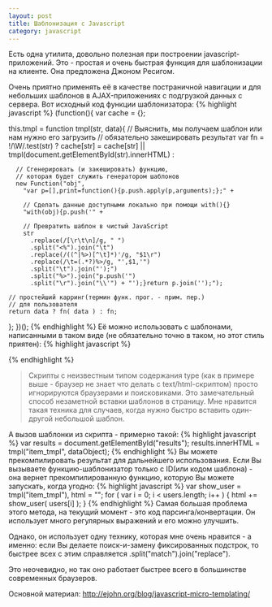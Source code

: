 ```yaml
---
layout: post
title: Шаблонизация с Javascript
category: javascript
---
```


Есть одна утилита, довольно полезная при построении javascript-приложений. 
Это - простая и очень быстрая функция для шаблонизации на клиенте. Она предложена Джоном Ресигом.
<!--more-->
Очень приятно применять её в качестве постраничной навигации и для небольших шаблонов в AJAX-приложениях с подгрузкой данных с сервера.
Вот исходный код функции шаблонизатора:
{% highlight javascript %}
(function(){
  var cache = {};
 
  this.tmpl = function tmpl(str, data){
    // Выяснить, мы получаем шаблон или нам нужно его загрузить
    // обязательно закешировать результат
    var fn = !/\W/.test(str) ?
      cache[str] = cache[str] ||
        tmpl(document.getElementById(str).innerHTML) :
     
      // Сгенерировать (и закешировать) функцию, 
      // которая будет служить генератором шаблонов
      new Function("obj",
        "var p=[],print=function(){p.push.apply(p,arguments);};" +
       
        // Сделать данные доступными локально при помощи with(){}
        "with(obj){p.push('" +
       
        // Превратить шаблон в чистый JavaScript
        str
          .replace(/[\r\t\n]/g, " ")
          .split("<%").join("\t")
          .replace(/((^|%>)[^\t]*)'/g, "$1\r")
          .replace(/\t=(.*?)%>/g, "',$1,'")
          .split("\t").join("');")
          .split("%>").join("p.push('")
          .split("\r").join("\\'") + "');}return p.join('');");
   
    // простейший карринг(термин функ. прог. - прим. пер.)
    // для пользователя
    return data ? fn( data ) : fn;
  };
})();
{% endhighlight %}
Её можно использовать с шаблонами, написанными в таком виде (не обязательно точно в таком, но этот стиль приятен):
{% highlight javascript %}
<script type="text/html" id="item_tmpl">
  <div id="<%=id%>" class="<%=(i % 2 == 1 ? " even" : "")%>">
    <div class="grid_1 alpha right">
      <img class="righted" src="<%=profile_image_url%>"/>
    </div>
    <div class="grid_6 omega contents">
      <p><b><a href="/<%=from_user%>"><%=from_user%></a>:</b> <%=text%></p>
    </div>
  </div>
</script>
{% endhighlight %}
<blockquote>
Скрипты с неизвестным типом содержания type (как в примере выше - браузер не знает что делать с text/html-скриптом) просто игнорируются браузерами и поисковиками.
Это замечательный способ незаметной вставки шаблонов в страницу. Мне нравится такая техника для случаев, когда нужно быстро вставить один-другой небольшой шаблон.
</blockquote>
А вызов шаблонки из скрипта - примерно такой:
{% highlight javascript %}
var results = document.getElementById("results");
results.innerHTML = tmpl("item_tmpl", dataObject);
{% endhighlight %}
Вы можете прекомпилировать результат для дальнейшего использования. Если Вы вызываете функцию-шаблонизатор только с ID(или кодом шаблона) - она вернет прекомпилированную функцию, которую Вы можете запускать, когда угодно:
{% highlight javascript %}
var show_user = tmpl("item_tmpl"), html = "";
for ( var i = 0; i < users.length; i++ ) {
  html += show_user( users[i] );
}
{% endhighlight %}
Самая большая проблема этого метода, на текущий момент - это код парсинга/конвертации. Он использует много регулярных выражений и его можно улучшить.

Однако, он использует одну технику, которая мне очень нравится - а именно: если Вы делаете поиск-и-замену фиксированных подстрок, то быстрее всех с этим справляется .split("match").join("replace").

Это неочевидно, но так оно работает быстрее всего в большинстве современных браузеров.

Основной материал: http://ejohn.org/blog/javascript-micro-templating/
